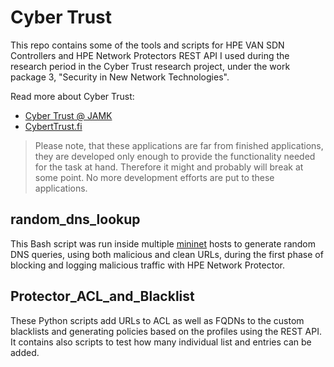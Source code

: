 # Cyber Trust

This repo contains some of the tools and scripts for HPE VAN SDN Controllers and HPE Network Protectors REST API I used during the research period in the Cyber Trust research project, under the work package 3, "Security in New Network Technologies".


Read more about Cyber Trust:

- [Cyber Trust @ JAMK](https://cybertrust.labranet.jamk.fi/ct/public)
- [CybertTrust.fi](http://cybertrust.fi)


> Please note, that these applications are far from finished applications, they are developed only enough to provide the functionality needed for the task at hand. Therefore it might and probably will break at some point. No more development efforts are put to these applications.


## random_dns_lookup

This Bash script was run inside multiple [mininet](http://http://mininet.org) hosts to generate random DNS queries, using both malicious and clean URLs, during the first phase of blocking and logging malicious traffic with HPE Network Protector.

## Protector_ACL_and_Blacklist

These Python scripts add URLs to ACL as well as FQDNs to the custom blacklists and generating policies based on the profiles using the REST API. It contains also scripts to test how many individual list and entries can be added.
